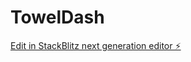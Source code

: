 # TowelDash

[Edit in StackBlitz next generation editor ⚡️](https://stackblitz.com/~/github.com/kareemshams14/TowelDash)